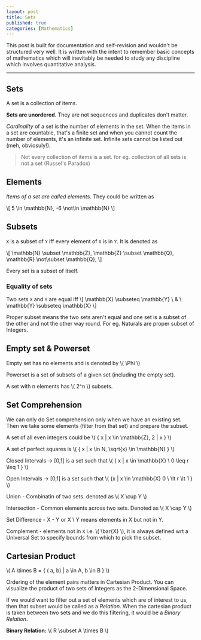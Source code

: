 ```yaml
---
layout: post
title: Sets
published: true
categories: [Mathematics]
---
```


This post is built for documentation and self-revision and wouldn't be structured very well. It is written with the intent to remember basic concepts of mathematics which will inevitably be needed to study any discipline which involves quantitative analysis.

<hr>

## Sets

A set is a collection of items.

**Sets are unordered**. They are not sequences and duplicates don't matter.

*Cardinality* of a set is the number of elements in the set. When the items in a set are countable, that's a finite set and when you cannot count the number of elements, it's an infinite set. Infinite sets cannot be listed out (meh, obviosuly!).

> Not every collection of items is a set. for eg. collection of all sets is not a set (Russel's Paradox)

## Elements

*Items of a set are called elements*. They could be written as

\\[ 5 \in \mathbb{N}, -6 \not\in \mathbb{N} \\]

## Subsets

`X` is a subset of `Y` iff every element of `X` is in `Y`. It is denoted as

\\[ \mathbb{N} \subset \mathbb{Z}, \mathbb{Z} \subset \mathbb{Q}, \mathbb{R} \not\subset \mathbb{Q}, \\]

Every set is a subset of itself.

### Equality of sets

Two sets `X` and `Y` are equal iff \\[ \mathbb{X} \subseteq \mathbb{Y} \ \& \ \mathbb{Y} \subseteq \mathbb{X} \\] 

Proper subset means the two sets aren't equal and one set is a subset of the other and not the other way round. For eg. Naturals are proper subset of Integers.

## Empty set & Powerset

Empty set has no elements and is denoted by \\( \Phi \\)

Powerset is a set of subsets of a given set (including the empty set).

A set with n elements has \\( 2^n \\) subsets.

## Set Comprehension

We can only do Set comprehension only when we have an existing set. Then we take some elements (filter from that set) and prepare the subset.

A set of all even integers could be \\( \{ x \| x \in \mathbb{Z}, 2 \| x \} \\)

A set of perfect squares is  \\( \{ x \| x \in N, \sqrt{x} \in \mathbb{N} \} \\)

Closed Intervals -> [0,1] is a set such that \\( \{ x \| x \in \mathbb{X} \ 0 \leq r \leq 1 \} \\)

Open Intervals -> [0,1] is a set such that \\( \{x \| x \in \mathbb{X} 0 \ \lt r \lt 1 \} \\)

Union - Combinatin of two sets. denoted as \\( X \cup Y \\)

Intersection - Common elements across two sets. Denoted as \\( X \cap Y \\)

Set Difference - X - Y or X \ Y means elements in X but not in Y. 

Complement - elements not in `X` i.e. \\( \bar{X} \\), it is always defined wrt a Universal Set to specify bounds from which to pick the subset.

## Cartesian Product

 \\( A \times B = \{ \( a, b\) \| a \in A, b \in B \} \\)

 Ordering of the element pairs matters in Cartesian Product. You can visualize the product of two sets of Integers as the 2-Dimensional Space.

 If we would want to filter out a set of elements which are of interest to us, then that subset would be called as a *Relation*. When the cartesian product is taken between two sets and we do this filtering, it would be a *Binary Relation*.

 **Binary Relation:**  \\( R \subset A \times B \\)

 


